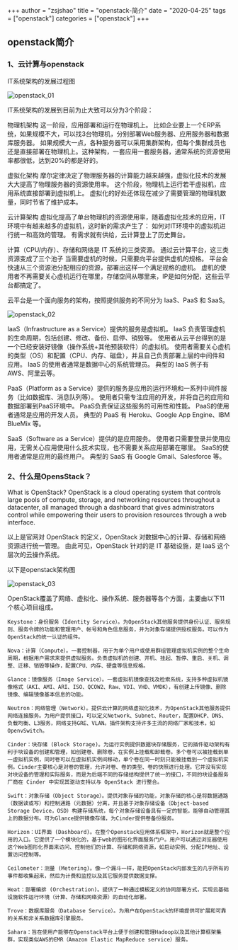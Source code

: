 +++
author = "zsjshao"
title = "openstack-简介"
date = "2020-04-25"
tags = ["openstack"]
categories = ["openstack"]
+++

## openstack简介

<!-- more -->

### 1、云计算与openstack

IT系统架构的发展过程图

![openstack_01](http://images.zsjshao.cn/images/openstack/openstack_01.png)

IT系统架构的发展到目前为止大致可以分为3个阶段：

物理机架构 这一阶段，应用部署和运行在物理机上。 比如企业要上一个ERP系统，如果规模不大，可以找3台物理机，分别部署Web服务器、应用服务器和数据库服务器。 如果规模大一点，各种服务器可以采用集群架构，但每个集群成员也还是直接部署在物理机上。这种架构，一套应用一套服务器，通常系统的资源使用率都很低，达到20%的都是好的。

虚拟化架构 摩尔定律决定了物理服务器的计算能力越来越强，虚拟化技术的发展大大提高了物理服务器的资源使用率。 这个阶段，物理机上运行若干虚拟机，应用系统直接部署到虚拟机上。 虚拟化的好处还体现在减少了需要管理的物理机数量，同时节省了维护成本。

云计算架构 虚拟化提高了单台物理机的资源使用率，随着虚拟化技术的应用，IT环境中有越来越多的虚拟机，这时新的需求产生了： 如何对IT环境中的虚拟机进行统一和高效的管理。 有需求就有供给，云计算登上了历史舞台。

计算（CPU/内存）、存储和网络是 IT 系统的三类资源。 通过云计算平台，这三类资源变成了三个池子 当需要虚机的时候，只需要向平台提供虚机的规格。 平台会快速从三个资源池分配相应的资源，部署出这样一个满足规格的虚机。 虚机的使用者不再需要关心虚机运行在哪里，存储空间从哪里来，IP是如何分配，这些云平台都搞定了。

云平台是一个面向服务的架构，按照提供服务的不同分为 IaaS、PaaS 和 SaaS。

![openstack_02](http://images.zsjshao.cn/images/openstack/openstack_02.png)

IaaS（Infrastructure as a Service）提供的服务是虚拟机。 IaaS 负责管理虚机的生命周期，包括创建、修改、备份、启停、销毁等。 使用者从云平台得到的是一个已经安装好镜像（操作系统+其他预装软件）的虚拟机。 使用者需要关心虚机的类型（OS）和配置（CPU、内存、磁盘），并且自己负责部署上层的中间件和应用。 IaaS 的使用者通常是数据中心的系统管理员。 典型的 IaaS 例子有 AWS、阿里云等。

PaaS（Platform as a Service）提供的服务是应用的运行环境和一系列中间件服务（比如数据库、消息队列等）。 使用者只需专注应用的开发，并将自己的应用和数据部署到PaaS环境中。 PaaS负责保证这些服务的可用性和性能。 PaaS的使用者通常是应用的开发人员。 典型的 PaaS 有 Heroku、Google App Engine、IBM BlueMix 等。

SaaS（Software as a Service）提供的是应用服务。 使用者只需要登录并使用应用，无需关心应用使用什么技术实现，也不需要关系应用部署在哪里。 SaaS的使用者通常是应用的最终用户。 典型的 SaaS 有 Google Gmail、Salesforce 等。

### 2、什么是OpensStack？

What is OpenStack? OpenStack is a cloud operating system that controls large pools of compute, storage, and networking resources throughout a datacenter, all managed through a dashboard that gives administrators control while empowering their users to provision resources through a web interface.

以上是官网对 OpenStack 的定义，OpenStack 对数据中心的计算、存储和网络资源进行统一管理。 由此可见，OpenStack 针对的是 IT 基础设施，是 IaaS 这个层次的云操作系统。

以下是openstack架构图

![openstack_03](http://images.zsjshao.cn/images/openstack/openstack_03.png)

OpenStack覆盖了网络、虚拟化、操作系统、服务器等各个方面，主要由以下11个核心项目组成。
```
Keystone：身份服务（Identity Service）。为OpenStack其他服务提供身份认证、服务规则、服务令牌的功能和管理用户、帐号和角色信息服务，并为对象存储提供授权服务。可以作为OpenStack的统一认证的组件。

Nova：计算（Compute）。一套控制器，用于为单个用户或使用群组管理虚拟机实例的整个生命周期，根据用户需求来提供虚拟服务。负责虚拟机的创建、开机、挂起、暂停、重启、关机、调整、迁移、销毁等操作，配置CPU、内存、硬盘等信息规格。

Glance：镜像服务（Image Service）。一套虚拟机镜像查找及检索系统，支持多种虚拟机镜像格式（AKI、AMI、ARI、ISO、QCOW2、Raw、VDI、VHD、VMDK），有创建上传镜像、删除镜像、编辑镜像基本信息的功能。

Neutron：网络管理（Network）。提供云计算的网络虚拟化技术，为OpenStack其他服务提供网络连接服务。为用户提供接口，可以定义Network、Subnet、Router，配置DHCP、DNS、负载均衡、L3服务，网络支持GRE、VLAN。插件架构支持许多主流的网络厂家和技术，如OpenvSwitch。

Cinder：块存储 (Block Storage)。为运行实例提供数据块存储服务，它的插件驱动架构有利于块设备的创建和管理，如创建卷、删除卷，在实例上挂载和卸载卷。多个卷可以被挂载到单一虚拟机实例，同时卷可以在虚拟机实例间移动，单个卷在同一时刻只能被挂载到一个虚拟机实例。Cinder主要核心是对卷的管理，允许对卷、卷的类型、卷的快照进行处理。它并没有实现对块设备的管理和实际服务，而是为后端不同的存储结构提供了统一的接口，不同的块设备服务厂商在 Cinder 中实现其驱动支持以与 OpenStack 进行整合。

Swift：对象存储（Object Storage）。提供对象存储的功能，对象存储的核心是将数据通路（数据读或写）和控制通路（元数据）分离，并且基于对象存储设备（Object-based Storage Device，OSD）构建存储系统，每个对象存储设备具有一定的智能，能够自动管理其上的数据分布。可为Glance提供镜像存储，为Cinder提供卷备份服务。

Horizon：UI界面 (Dashboard)。在整个Openstack应用体系框架中，Horizon就是整个应用的入口。它提供了一个模块化的，基于web的图形化界面服务门户。用户可以通过浏览器使用这个Web图形化界面来访问、控制他们的计算、存储和网络资源，如启动实例、分配IP地址、设置访问控制等。

Ceilometer：测量 (Metering)。像一个漏斗一样，能把OpenStack内部发生的几乎所有的事件都收集起来，然后为计费和监控以及其它服务提供数据支撑。

Heat：部署编排 (Orchestration)。提供了一种通过模板定义的协同部署方式，实现云基础设施软件运行环境（计算、存储和网络资源）的自动化部署。

Trove：数据库服务（Database Service）。为用户在OpenStack的环境提供可扩展和可靠的关系和非关系数据库引擎服务。

Sahara：旨在使用户能够在Openstack平台上便于创建和管理Hadoop以及其他计算框架集群，实现类似AWS的EMR（Amazon Elastic MapReduce service）服务。
```
